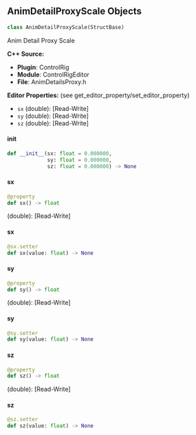 ## AnimDetailProxyScale Objects

```python
class AnimDetailProxyScale(StructBase)
```

Anim Detail Proxy Scale

**C++ Source:**

- **Plugin**: ControlRig
- **Module**: ControlRigEditor
- **File**: AnimDetailsProxy.h

**Editor Properties:** (see get_editor_property/set_editor_property)

- ``sx`` (double):  [Read-Write]
- ``sy`` (double):  [Read-Write]
- ``sz`` (double):  [Read-Write]

<a id="unreal.AnimDetailProxyScale.__init__"></a>

#### __init__

```python
def __init__(sx: float = 0.000000,
             sy: float = 0.000000,
             sz: float = 0.000000) -> None
```

<a id="unreal.AnimDetailProxyScale.sx"></a>

#### sx

```python
@property
def sx() -> float
```

(double):  [Read-Write]

<a id="unreal.AnimDetailProxyScale.sx"></a>

#### sx

```python
@sx.setter
def sx(value: float) -> None
```

<a id="unreal.AnimDetailProxyScale.sy"></a>

#### sy

```python
@property
def sy() -> float
```

(double):  [Read-Write]

<a id="unreal.AnimDetailProxyScale.sy"></a>

#### sy

```python
@sy.setter
def sy(value: float) -> None
```

<a id="unreal.AnimDetailProxyScale.sz"></a>

#### sz

```python
@property
def sz() -> float
```

(double):  [Read-Write]

<a id="unreal.AnimDetailProxyScale.sz"></a>

#### sz

```python
@sz.setter
def sz(value: float) -> None
```

<a id="unreal.AnimDetailProxyVector2D"></a>